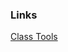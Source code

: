 ### Links

[Class Tools](https://github.com/EmanuelQuintino/Web-Development-Course/tree/main/4-Tools)
